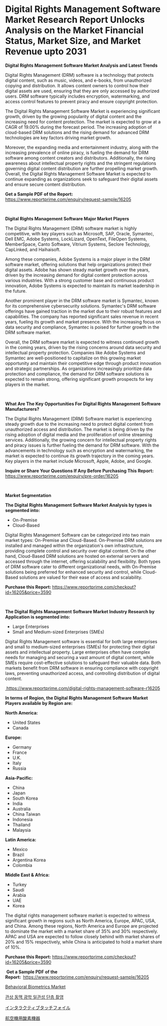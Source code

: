 <p><h1>Digital Rights Management Software Market Research Report Unlocks Analysis on the Market Financial Status, Market Size, and Market Revenue upto 2031</h1></p><p><strong>Digital Rights Management Software Market Analysis and Latest Trends</strong></p>
<p><p>Digital Rights Management (DRM) software is a technology that protects digital content, such as music, videos, and e-books, from unauthorized copying and distribution. It allows content owners to control how their digital assets are used, ensuring that they are only accessed by authorized users. DRM software typically includes encryption, watermarking, and access control features to prevent piracy and ensure copyright protection.</p><p>The Digital Rights Management Software Market is experiencing significant growth, driven by the growing popularity of digital content and the increasing need for content protection. The market is expected to grow at a CAGR of 19.00% during the forecast period. The increasing adoption of cloud-based DRM solutions and the rising demand for advanced DRM technologies are key factors driving market growth.</p><p>Moreover, the expanding media and entertainment industry, along with the increasing prevalence of online piracy, is fueling the demand for DRM software among content creators and distributors. Additionally, the rising awareness about intellectual property rights and the stringent regulations governing digital content distribution are further propelling market growth. Overall, the Digital Rights Management Software Market is expected to continue expanding as organizations seek to safeguard their digital assets and ensure secure content distribution.</p></p>
<p><strong>Get a Sample PDF of the Report:&nbsp;</strong> <a href="https://www.reportprime.com/enquiry/request-sample/16205">https://www.reportprime.com/enquiry/request-sample/16205</a></p>
<p>&nbsp;</p>
<p><strong>Digital Rights Management Software Major Market Players</strong></p>
<p><p>The Digital Rights Management (DRM) software market is highly competitive, with key players such as Microsoft, SAP, Oracle, Symantec, Dell EMC, Adobe Systems, LockLizard, OpenText, FileOpen Systems, MemberSpace, Canto Software, Vitrium Systems, Seclore Technology, CapLinked, and Haihaisoft. </p><p>Among these companies, Adobe Systems is a major player in the DRM software market, offering solutions that help organizations protect their digital assets. Adobe has shown steady market growth over the years, driven by the increasing demand for digital content protection across various industries. With a strong customer base and continuous product innovation, Adobe Systems is expected to maintain its market leadership in the future.</p><p>Another prominent player in the DRM software market is Symantec, known for its comprehensive cybersecurity solutions. Symantec's DRM software offerings have gained traction in the market due to their robust features and capabilities. The company has reported significant sales revenue in recent years, fueling its growth and market presence. With the increasing focus on data security and compliance, Symantec is poised for further growth in the DRM software market.</p><p>Overall, the DRM software market is expected to witness continued growth in the coming years, driven by the rising concerns around data security and intellectual property protection. Companies like Adobe Systems and Symantec are well-positioned to capitalize on this growing market opportunity and maintain their competitive edge through product innovation and strategic partnerships. As organizations increasingly prioritize data protection and compliance, the demand for DRM software solutions is expected to remain strong, offering significant growth prospects for key players in the market.</p></p>
<p>&nbsp;</p>
<p><strong>What Are The Key Opportunities For Digital Rights Management Software Manufacturers?</strong></p>
<p><p>The Digital Rights Management (DRM) Software market is experiencing steady growth due to the increasing need to protect digital content from unauthorized access and distribution. The market is being driven by the rising adoption of digital media and the proliferation of online streaming services. Additionally, the growing concern for intellectual property rights and piracy issues is further fueling the demand for DRM software. With the advancements in technology such as encryption and watermarking, the market is expected to continue its growth trajectory in the coming years. Key players in the market include Microsoft, Apple, Adobe, and Google.</p></p>
<p><strong>Inquire or Share Your Questions If Any Before Purchasing This Report:</strong> <a href="https://www.reportprime.com/enquiry/pre-order/16205">https://www.reportprime.com/enquiry/pre-order/16205</a></p>
<p>&nbsp;</p>
<p><strong>Market Segmentation</strong></p>
<p><strong>The Digital Rights Management Software Market Analysis by types is segmented into:</strong></p>
<p><ul><li>On-Premise</li><li>Cloud-Based</li></ul></p>
<p><p>Digital Rights Management Software can be categorized into two main market types: On-Premise and Cloud-Based. On-Premise DRM solutions are installed and managed within the organization's own infrastructure, providing complete control and security over digital content. On the other hand, Cloud-Based DRM solutions are hosted on external servers and accessed through the internet, offering scalability and flexibility. Both types of DRM software cater to different organizational needs, with On-Premise solutions being preferred for enhanced security and control, while Cloud-Based solutions are valued for their ease of access and scalability.</p></p>
<p><strong>Purchase this Report:&nbsp;</strong><a href="https://www.reportprime.com/checkout?id=16205&price=3590">https://www.reportprime.com/checkout?id=16205&price=3590</a></p>
<p>&nbsp;</p>
<p><strong>The Digital Rights Management Software Market Industry Research by Application is segmented into:</strong></p>
<p><ul><li>Large Enterprises</li><li>Small and Medium-sized Enterprises (SMEs)</li></ul></p>
<p><p>Digital Rights Management software is essential for both large enterprises and small to medium-sized enterprises (SMEs) for protecting their digital assets and intellectual property. Large enterprises often have complex needs for managing and securing a vast amount of digital content, while SMEs require cost-effective solutions to safeguard their valuable data. Both markets benefit from DRM software in ensuring compliance with copyright laws, preventing unauthorized access, and controlling distribution of digital content.</p></p>
<p><a href="https://www.reportprime.com/digital-rights-management-software-r16205">&nbsp;https://www.reportprime.com/digital-rights-management-software-r16205</a></p>
<p><strong>In terms of Region, the Digital Rights Management Software Market Players available by Region are:</strong></p>
<p>
    <p> <strong> North America: </strong>
        <ul>
            <li>United States</li>
            <li>Canada</li>
        </ul>
        </p> 
    <p> <strong> Europe: </strong>
        <ul>
            <li>Germany</li>
            <li>France</li>
            <li>U.K.</li>
            <li>Italy</li>
            <li>Russia</li>
        </ul>
        </p> 
    <p> <strong> Asia-Pacific: </strong>
        <ul>
            <li>China</li>
            <li>Japan</li>
            <li>South Korea</li>
            <li>India</li>
            <li>Australia</li>
            <li>China Taiwan</li>
            <li>Indonesia</li>
            <li>Thailand</li>
            <li>Malaysia</li>
        </ul>
        </p> 
    <p> <strong> Latin America: </strong>
        <ul>
            <li>Mexico</li>
            <li>Brazil</li>
            <li>Argentina Korea</li>
            <li>Colombia</li>
        </ul>
        </p> 
    <p> <strong> Middle East & Africa: </strong>
        <ul>
            <li>Turkey</li>
            <li>Saudi</li>
            <li>Arabia</li>
            <li>UAE</li>
            <li>Korea</li>
        </ul>
    </p>
    </p>
<p><p>The digital rights management software market is expected to witness significant growth in regions such as North America, Europe, APAC, USA, and China. Among these regions, North America and Europe are projected to dominate the market with a market share of 35% and 30% respectively. APAC and USA are expected to follow closely behind with market shares of 20% and 15% respectively, while China is anticipated to hold a market share of 10%.</p></p>
<p><strong>Purchase this Report: </strong><a href="https://www.reportprime.com/checkout?id=16205&price=3590">https://www.reportprime.com/checkout?id=16205&price=3590</a></p>
<p>&nbsp;<strong>Get a Sample PDF of the Report:&nbsp;&nbsp;</strong><a href="https://www.reportprime.com/enquiry/request-sample/16205">https://www.reportprime.com/enquiry/request-sample/16205</a></p>
<p><strong></strong></p>
<p><p><a href="https://github.com/Whitneyboyettebo9kiw7yr13/Market-Research-Report-List-2/blob/main/behavioral-biometrics-market.md">Behavioral Biometrics Market</a></p><p><a href="https://github.com/sammyUltyylrich9067856/Market-Research-Report-List-1/blob/main/668842624284.md">관상 동맥 광학 일관성 단층 촬영</a></p><p><a href="https://github.com/oqoeusbvpadwjs08/Market-Research-Report-List-1/blob/main/620591826113.md">インタラクティブタッチフォイル</a></p><p><a href="https://github.com/CloydAbbott2023/Market-Research-Report-List-1/blob/main/340554226112.md">航空機用酸素機器</a></p></p>